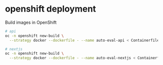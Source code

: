 # openshift deployment

Build images in OpenShift

```bash
# api
oc -n openshift new-build \
  --strategy docker --dockerfile - --name auto-eval-api < Containerfile.api

# nextjs
oc -n openshift new-build \
  --strategy docker --dockerfile - --name auto-eval-nextjs < Containerfile.nextjs
```
